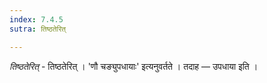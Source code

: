```yaml
---
index: 7.4.5
sutra: तिष्ठतेरित्

---
```

_तिष्ठतेरित्_ - तिष्ठतेरित् । 'णौ चङ्युपधायाः' इत्यनुवर्तते । तदाह  —  उपधाया इति ।